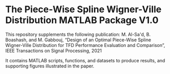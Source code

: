 # The Piece-Wise Spline Wigner-Ville Distribution MATLAB Package V1.0
This repository supplements the following publication: M. Al-Sa'd, B. Boashash, and M. Gabbouj, “Design of an Optimal Piece-Wise Spline Wigner-Ville Distribution for TFD Performance Evaluation and Comparison”, IEEE Transactions on Signal Processing, 2021

It contains MATLAB scripts, functions, and datasets to produce results, and supporting figures illustrated in the paper.
